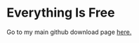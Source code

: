 # Everything Is Free
Go to my main github download page <a href="https://github.com/Jonyboylovespie/BTD6-Mods">here.</a>
